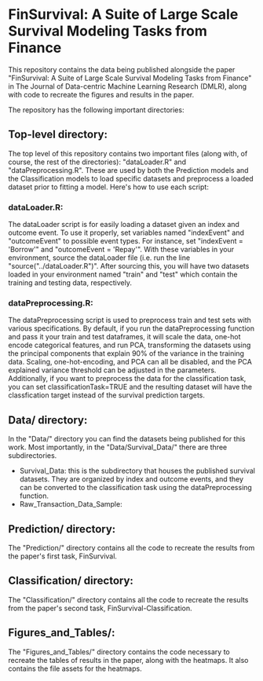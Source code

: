 # FinSurvival: A Suite of Large Scale Survival Modeling Tasks from Finance

This repository contains the data being published alongside the paper "FinSurvival: A Suite of Large Scale Survival Modeling Tasks from Finance" in The Journal of Data-centric Machine Learning Research (DMLR), along with code to recreate the figures and results in the paper.

The repository has the following important directories:

## Top-level directory:
The top level of this repository contains two important files (along with, of course, the rest of the directories): "dataLoader.R" and "dataPreprocessing.R". These are used by both the Prediction models and the Classification models to load specific datasets and preprocess a loaded dataset prior to fitting a model. Here's how to use each script:

### dataLoader.R:
The dataLoader script is for easily loading a dataset given an index and outcome event. To use it properly, set variables named "indexEvent" and "outcomeEvent" to possible event types. For instance, set "indexEvent = 'Borrow'" and "outcomeEvent = 'Repay'". With these variables in your environment, source the dataLoader file (i.e. run the line "source("../dataLoader.R")". After sourcing this, you will have two datasets loaded in your environment named "train" and "test" which contain the training and testing data, respectively.

### dataPreprocessing.R:
The dataPreprocessing script is used to preprocess train and test sets with various specifications. By default, if you run the dataPreprocessing function and pass it your train and test dataframes, it will scale the data, one-hot encode categorical features, and run PCA, transforming the datasets using the principal components that explain 90% of the variance in the training data. Scaling, one-hot-encoding, and PCA can all be disabled, and the PCA explained variance threshold can be adjusted in the parameters. Additionally, if you want to preprocess the data for the classification task, you can set classificationTask=TRUE and the resulting dataset will have the classfication target instead of the survival prediction targets.

## Data/ directory:
In the "Data/" directory you can find the datasets being published for this work. Most importantly, in the "Data/Survival_Data/" there are three subdirectories. 
* Survival_Data: this is the subdirectory that houses the published survival datasets. They are organized by index and outcome events, and they can be converted to the classification task using the dataPreprocessing function.
* Raw_Transaction_Data_Sample: 

## Prediction/ directory:
The "Prediction/" directory contains all the code to recreate the results from the paper's first task, FinSurvival.

## Classification/ directory:
The "Classification/" directory contains all the code to recreate the results from the paper's second task, FinSurvival-Classification. 

## Figures_and_Tables/:
The "Figures_and_Tables/" directory contains the code necessary to recreate the tables of results in the paper, along with the heatmaps. It also contains the file assets for the heatmaps.
